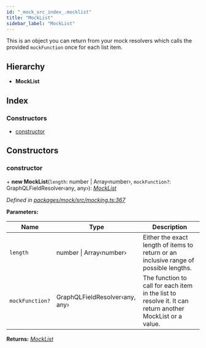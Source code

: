 ```yaml
---
id: "_mock_src_index_.mocklist"
title: "MockList"
sidebar_label: "MockList"
---
```


This is an object you can return from your mock resolvers which calls the
provided `mockFunction` once for each list item.

## Hierarchy

* **MockList**

## Index

### Constructors

* [constructor](_mock_src_index_.mocklist.md#constructor)

## Constructors

###  constructor

\+ **new MockList**(`length`: number | Array‹number›, `mockFunction?`: GraphQLFieldResolver‹any, any›): *[MockList](_mock_src_index_.mocklist)*

*Defined in [packages/mock/src/mocking.ts:367](https://github.com/ardatan/graphql-tools/blob/master/packages/mock/src/mocking.ts#L367)*

**Parameters:**

Name | Type | Description |
------ | ------ | ------ |
`length` | number &#124; Array‹number› | Either the exact length of items to return or an inclusive range of possible lengths. |
`mockFunction?` | GraphQLFieldResolver‹any, any› | The function to call for each item in the list to resolve it. It can return another MockList or a value.  |

**Returns:** *[MockList](_mock_src_index_.mocklist)*
